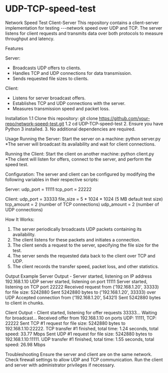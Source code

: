 # UDP-TCP-speed-test
Network Speed Test Client-Server
This repository contains a client-server implementation for testing ---network speed over UDP and TCP. The server listens for client requests and transmits data over both protocols to measure throughput and latency.

Features

Server:
- Broadcasts UDP offers to clients.
- Handles TCP and UDP connections for data transmission.
- Sends requested file sizes to clients.

Client:
- Listens for server broadcast offers.
- Establishes TCP and UDP connections with the server.
- Measures transmission speed and packet loss.

Installation
1.1 Clone this repository: git clone https://github.com/your-repo/network-speed-test.git
1.2 cd UDP-TCP-speed-test
2. Ensure you have Python 3 installed.
3. No additional dependencies are required.

Usage
Running the Server:
Start the server on a machine: python server.py
*The server will broadcast its availability and wait for client connections.

Running the Client:
Start the client on another machine: python client.py
*The client will listen for offers, connect to the server, and perform the speed test.

Configuration:
The server and client can be configured by modifying the following variables in their respective scripts:

Server:
udp_port = 11111
tcp_port = 22222

Client:
udp_port = 33333
file_size = 5 * 1024 * 1024 (5 MB default test size)
tcp_amount = 2 (number of TCP connections)
udp_amount = 2 (number of UDP connections)

How It Works:
1. The server periodically broadcasts UDP packets containing its availability.
2. The client listens for these packets and initiates a connection.
3. The client sends a request to the server, specifying the file size for the test.
4. The server sends the requested data back to the client over TCP and UDP.
5. The client records the transfer speed, packet loss, and other statistics.

Output Example
Server Output -
Server started, listening on IP address 192.168.1.10
UDP server started, listening on port 11111
Server started, listening on TCP port 22222
Received request from ('192.168.1.20', 33333) for file size: 5242880
Sent 5242880 bytes to ('192.168.1.20', 33333) over UDP
Accepted connection from ('192.168.1.20', 54321)
Sent 5242880 bytes to client in chunks.

Client Output -
Client started, listening for offer requests 33333...
Waiting for broadcast...
Received offer from 192.168.1.10 on ports UDP: 11111, TCP: 22222
Sent TCP #1 request for file size: 5242880 bytes to 192.168.1.10:22222.
TCP transfer #1 finished, total time: 1.24 seconds, total speed: 33.77 Mbps
Sent UDP #1 request for file size: 5242880 bytes to 192.168.1.10:11111.
UDP transfer #1 finished, total time: 1.55 seconds, total speed: 26.98 Mbps

Troubleshooting
Ensure the server and client are on the same network.
Check firewall settings to allow UDP and TCP communication.
Run the client and server with administrator privileges if necessary.
